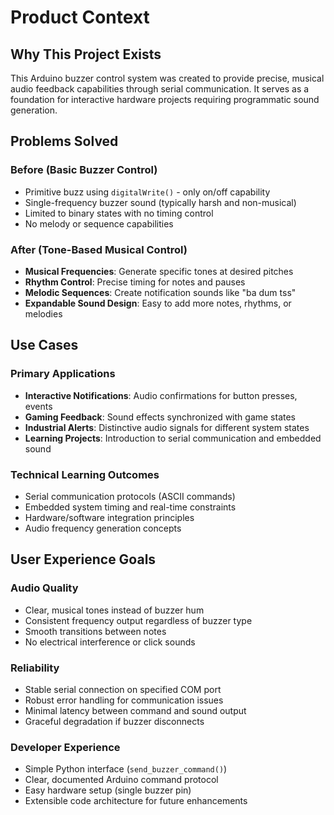 # Product Context

## Why This Project Exists

This Arduino buzzer control system was created to provide precise, musical audio feedback capabilities through serial communication. It serves as a foundation for interactive hardware projects requiring programmatic sound generation.

## Problems Solved

### Before (Basic Buzzer Control)
- Primitive buzz using `digitalWrite()` - only on/off capability
- Single-frequency buzzer sound (typically harsh and non-musical)
- Limited to binary states with no timing control
- No melody or sequence capabilities

### After (Tone-Based Musical Control)
- **Musical Frequencies**: Generate specific tones at desired pitches
- **Rhythm Control**: Precise timing for notes and pauses
- **Melodic Sequences**: Create notification sounds like "ba dum tss"
- **Expandable Sound Design**: Easy to add more notes, rhythms, or melodies

## Use Cases

### Primary Applications
- **Interactive Notifications**: Audio confirmations for button presses, events
- **Gaming Feedback**: Sound effects synchronized with game states
- **Industrial Alerts**: Distinctive audio signals for different system states
- **Learning Projects**: Introduction to serial communication and embedded sound

### Technical Learning Outcomes
- Serial communication protocols (ASCII commands)
- Embedded system timing and real-time constraints
- Hardware/software integration principles
- Audio frequency generation concepts

## User Experience Goals

### Audio Quality
- Clear, musical tones instead of buzzer hum
- Consistent frequency output regardless of buzzer type
- Smooth transitions between notes
- No electrical interference or click sounds

### Reliability
- Stable serial connection on specified COM port
- Robust error handling for communication issues
- Minimal latency between command and sound output
- Graceful degradation if buzzer disconnects

### Developer Experience
- Simple Python interface (`send_buzzer_command()`)
- Clear, documented Arduino command protocol
- Easy hardware setup (single buzzer pin)
- Extensible code architecture for future enhancements
